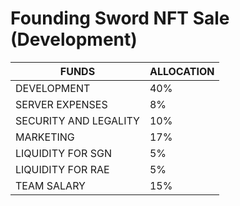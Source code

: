 # Founding Sword NFT Sale (Development)

| FUNDS                 | ALLOCATION |
| --------------------- | ---------- |
| DEVELOPMENT           | 40%        |
| SERVER EXPENSES       | 8%         |
| SECURITY AND LEGALITY | 10%        |
| MARKETING             | 17%        |
| LIQUIDITY FOR SGN     | 5%         |
| LIQUIDITY FOR RAE     | 5%         |
| TEAM SALARY           | 15%        |
